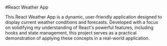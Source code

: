 #React Weather App

This React Weather App is a dynamic, user-friendly application designed to display current weather conditions and forecasts. Developed with a focus on solidifying my understanding of React's powerful features, including hooks and state management, this project serves as a practical demonstration of applying these concepts in a real-world application.

